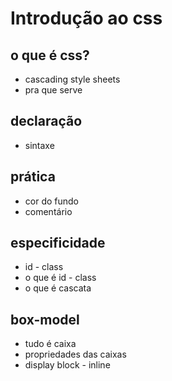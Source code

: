 # Introdução ao css

## o que é css?

- cascading style sheets
- pra que serve

## declaração

- sintaxe

## prática

- cor do fundo
- comentário

## especificidade

- id - class
- o que é id - class
- o que é cascata

## box-model

- tudo é caixa
- propriedades das caixas
- display block - inline
